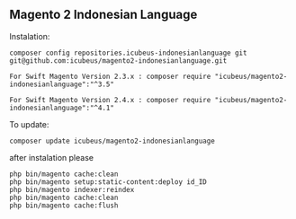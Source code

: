 ## Magento 2 Indonesian Language

Instalation:

    composer config repositories.icubeus-indonesianlanguage git git@github.com:icubeus/magento2-indonesianlanguage.git
    
    For Swift Magento Version 2.3.x : composer require "icubeus/magento2-indonesianlanguage":"^3.5"
    
    For Swift Magento Version 2.4.x : composer require "icubeus/magento2-indonesianlanguage":"^4.1"

To update:

    composer update icubeus/magento2-indonesianlanguage

after instalation please
	
	php bin/magento cache:clean
	php bin/magento setup:static-content:deploy id_ID
	php bin/magento indexer:reindex
	php bin/magento cache:clean
	php bin/magento cache:flush
